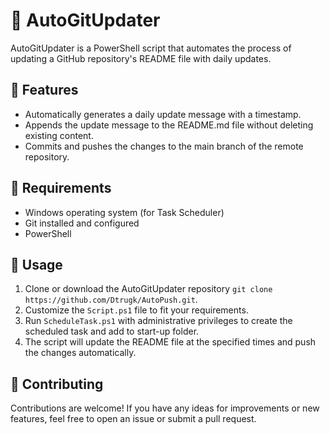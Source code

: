 ﻿# :link: AutoGitUpdater

AutoGitUpdater is a PowerShell script that automates the process of updating a GitHub repository's README file with daily updates.

## :book: Features

- Automatically generates a daily update message with a timestamp.
- Appends the update message to the README.md file without deleting existing content.
- Commits and pushes the changes to the main branch of the remote repository.

## :wrench: Requirements

- Windows operating system (for Task Scheduler)
- Git installed and configured
- PowerShell

## :hammer: Usage

1. Clone or download the AutoGitUpdater repository `git clone https://github.com/Dtrugk/AutoPush.git`.
2. Customize the `Script.ps1` file to fit your requirements.
3. Run `ScheduleTask.ps1` with administrative privileges to create the scheduled task and add to start-up folder.
4. The script will update the README file at the specified times and push the changes automatically.

## :bookmark_tabs: Contributing

Contributions are welcome! If you have any ideas for improvements or new features, feel free to open an issue or submit a pull request.




